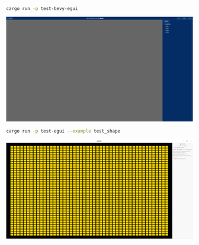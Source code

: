 
```sh
cargo run -p test-bevy-egui
```

![](docs/Readme/2022-03-12-22-03-30.png)

```sh
cargo run -p test-egui --example test_shape
```

![](docs/develop/sources/egui-examples/Readme/2022-03-12-22-08-30.png)
